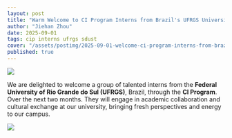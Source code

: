 ```yaml
---
layout: post
title: "Warm Welcome to CI Program Interns from Brazil's UFRGS University!"
author: "Jiehan Zhou"
date: 2025-09-01
tags: cip interns ufrgs sdust
cover: "/assets/postimg/2025-09-01-welcome-ci-program-interns-from-brazil-ufrgs-cover.jpg"
published: true
---
```


<div class="text-center mb-3">
    <img class="img-fluid img-thumbnail" style="max-height: 400px;"
        src="{{ '/assets/postimg/2025-09-01-welcome-ci-program-interns-from-brazil-ufrgs-cover.jpg' | relative_url }}" />
</div>

We are delighted to welcome a group of talented interns from the **Federal University of Rio Grande do Sul (UFRGS)**, Brazil, through the **CI Program**. Over the next two months. They will engage in academic collaboration and cultural exchange at our university, bringing fresh perspectives and energy to our campus.  

<div class="text-center mb-3">
    <img class="img-fluid img-thumbnail" style="max-height: 400px;"
        src="{{ '/assets/postimg/2025-09-01-welcome-ci-program-interns-from-brazil-ufrgs-1.jpg' | relative_url }}" />
</div>
